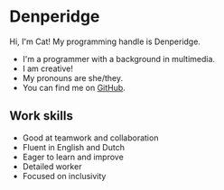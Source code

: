 # Denperidge

Hi, I'm Cat! My programming handle is Denperidge. 

- I'm a programmer with a background in multimedia.
- I am creative!
- My pronouns are she/they.
- You can find me on [GitHub](https://github.com/Denperidge).


## Work skills
- Good at teamwork and collaboration
- Fluent in English and Dutch
- Eager to learn and improve
- Detailed worker
- Focused on inclusivity
